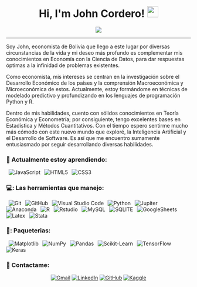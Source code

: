 <h1 align="center">
Hi, I'm John Cordero!
	<a href="https://github.com/Bouaskaoun" target="_self">
		<img src="https://media.giphy.com/media/hvRJCLFzcasrR4ia7z/giphy.gif" width="30">
	</a>
</h1>

<p align="center">
	<a href="https://github.com/Bouaskaoun">
		<img src="https://readme-typing-svg.herokuapp.com?lines=Economist;DS%20|%20AI%20|%20ML%20Enthusiastic;Always%20learning%20new%20things&center=true&width=380&height=45">
	</a>
</p>

<hr>


Soy John, economista de Bolivia que llego a este lugar por diversas circunstancias de la vida y mi deseo más profundo es complementar mis conocimientos en Economía con la Ciencia de Datos, para dar respuestas óptimas a la infinidad de problemas existentes.

Como economista, mis intereses se centran en la investigación sobre el Desarrollo Económico de los países y la comprensión Macroeconómica y Microeconómica de estos. Actualmente, estoy formándome en técnicas de modelado predictivo y profundizando en los lenguajes de programación Python y R.

Dentro de mis habilidades, cuento con sólidos conocimientos en Teoría Económica y Econometría; por consiguiente, tengo excelentes bases en Estadística y Métodos Cuantitativos. Con el tiempo espero sentirme mucho más cómodo con este nuevo mundo que exploré, la Inteligencia Artificial y el Desarrollo de Software. Es así que me encuentro sumamente entusiasmado por seguir desarrollando diversas habilidades.

### :rocket: Actualmente estoy aprendiendo:

&ensp;![JavaScript](https://img.shields.io/badge/-JavaScript-000000?style=for-the-badge&logo=JavaScript)
&ensp;![HTML5](https://img.shields.io/badge/HTML5%20-%23E34F26.svg?style=for-the-badge&logo=html5&logoColor=white)
&ensp;![CSS3](https://img.shields.io/badge/css3-%231572B6.svg?style=for-the-badge&logo=css3&logoColor=white)

### 💻: Las herramientas que manejo:

&ensp;![Git](https://img.shields.io/badge/-Git-3E2C00?style=for-the-badge&logo=Git)
&ensp;![GitHub](https://img.shields.io/badge/github-%23121011.svg?style=for-the-badge&logo=github&logoColor=white")
&ensp;![Visual Studio Code](https://img.shields.io/badge/-VsCode-2C2C32?style=for-the-badge&logo=visual-studio-code&logoColor=0078D7)
&ensp;![Python](https://img.shields.io/badge/Python-3766AB?style=for-the-badge&logo=Python&logoColor=white)
&ensp;![Jupiter](https://img.shields.io/badge/Jupyter-F37626.svg?&style=for-the-badge&logo=Jupyter&logoColor=white)
&ensp;![Anaconda](https://img.shields.io/badge/conda-342B029.svg?&style=for-the-badge&logo=anaconda&logoColor=white)
&ensp;![R](https://img.shields.io/badge/-R-05122A?style=for-the-badge&logo=R&logoColor=276DC3)
&ensp;![Rstudio](https://img.shields.io/badge/-RStudio-05122A?style=for-the-badge&logo=rstudio)
&ensp;![MySQL](https://img.shields.io/badge/Mysql-E6B91E?style=for-the-badge&logo=MySql&logoColor=white)
&ensp;![SQLITE](https://img.shields.io/badge/SQLite-003B57?style=for-the-badge&logo=sqlite&logoColor=white")
&ensp;![GoogleSheets](https://img.shields.io/badge/Google%20Sheets%20-%2334A853.svg?style=for-the-badge&logo=google%20sheets&logoColor=white)
&ensp;![Latex](https://img.shields.io/badge/latex-%23008080.svg?&style=for-the-badge&logo=latex&logoColor=white")
&ensp;![Stata](https://img.shields.io/badge/Stata-117AC9?style=for-the-badge&logo=stata&logoColor=white)

### 🚩: Paqueterias:

&ensp;![Matplotlib](https://img.shields.io/badge/Matplotlib-%23ffffff.svg?style=for-the-badge&logo=Matplotlib&logoColor=black)
&ensp;![NumPy](https://img.shields.io/badge/numpy-%23013243.svg?style=for-the-badge&logo=numpy&logoColor=white)
&ensp;![Pandas](https://img.shields.io/badge/pandas-%23150458.svg?style=for-the-badge&logo=pandas&logoColor=white)
&ensp;![Scikit-Learn](https://img.shields.io/badge/scikit--learn-%23F7931E.svg?style=for-the-badge&logo=scikit-learn&logoColor=white)
&ensp;![TensorFlow](https://img.shields.io/badge/TensorFlow%20-%23FF6F00.svg?style=for-the-badge&logo=TensorFlow&logoColor=white)
&ensp;![Keras](https://img.shields.io/badge/Keras%20-%23D00000.svg?style=for-the-badge&logo=Keras&logoColor=white)


### 🤝 Contactame:
<p align="center">
	<a href="mailto:johncordero@gmail.com"><img img src="https://img.shields.io/badge/gmail-%23EA4335.svg?style=for-the-badge&logo=gmail&logoColor=white" alt="Gmail"/></a>
	<a href="https://www.linkedin.com/in/john-corderov/"><img src="https://img.shields.io/badge/linkedin-%230A66C2.svg?style=for-the-badge&logo=linkedin&logoColor=white" alt="LinkedIn"/></a>
	<a href=""><img src="https://img.shields.io/badge/github-%23181717.svg?style=for-the-badge&logo=github&logoColor=white" alt="GitHub"/></a>
	<a href=""><img src="https://img.shields.io/badge/kaggle-%230A66C2.svg?style=for-the-badge&logo=kaggle&logoColor=white" alt="Kaggle"/></a>
</p>
